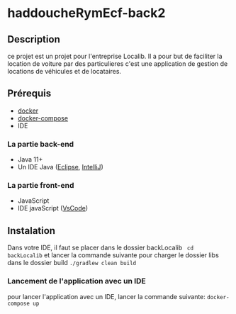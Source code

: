 # haddoucheRymEcf-back2

## Description
ce projet est un projet pour l'entreprise Localib. Il a pour but de faciliter la location de voiture par
des particulieres c'est une application de gestion de locations de véhicules et de locataires.

## Prérequis
- [docker](https://www.docker.com/products/docker-desktop)
- [docker-compose](https://docs.docker.com/compose/install/)
- IDE
### La partie back-end
- Java 11+
- Un IDE Java ([Eclipse](https://www.eclipse.org/downloads/), [IntelliJ](https://www.jetbrains.com/fr-fr/idea/))

### La partie front-end
- JavaScript
- IDE javaScript ([VsCode](https://code.visualstudio.com/download))

## Instalation
Dans votre IDE, il faut se placer dans le dossier backLocalib 
``` cd backLocalib```
et lancer la commande suivante pour charger le dossier libs dans le dossier build
```./gradlew clean build```

### Lancement de l'application avec un IDE
pour lancer l'application avec un IDE, lancer la commande suivante:
 ```docker-compose up```



